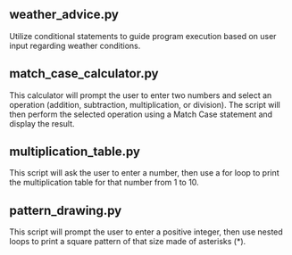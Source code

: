 ## weather_advice.py 
Utilize conditional statements to guide program execution based on user input regarding weather conditions.

## match_case_calculator.py
This calculator will prompt the user to enter two numbers and select an operation (addition, subtraction, multiplication, or division). The script will then perform the selected operation using a Match Case statement and display the result.

## multiplication_table.py
This script will ask the user to enter a number, then use a for loop to print the multiplication table for that number from 1 to 10.

## pattern_drawing.py
This script will prompt the user to enter a positive integer, then use nested loops to print a square pattern of that size made of asterisks (*).
